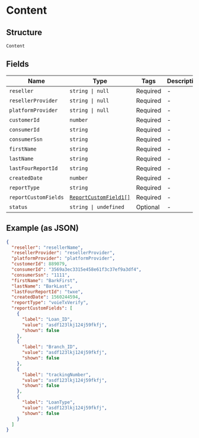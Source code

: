 
# Content

## Structure

`Content`

## Fields

| Name | Type | Tags | Description |
|  --- | --- | --- | --- |
| `reseller` | `string \| null` | Required | - |
| `resellerProvider` | `string \| null` | Required | - |
| `platformProvider` | `string \| null` | Required | - |
| `customerId` | `number` | Required | - |
| `consumerId` | `string` | Required | - |
| `consumerSsn` | `string` | Required | - |
| `firstName` | `string` | Required | - |
| `lastName` | `string` | Required | - |
| `lastFourReportId` | `string` | Required | - |
| `createdDate` | `number` | Required | - |
| `reportType` | `string` | Required | - |
| `reportCustomFields` | [`ReportCustomField1[]`](../../doc/models/report-custom-field-1.md) | Required | - |
| `status` | `string \| undefined` | Optional | - |

## Example (as JSON)

```json
{
  "reseller": "resellerName",
  "resellerProvider": "resellerProvider",
  "platformProvider": "platformProvider",
  "customerId": 889079,
  "consumerId": "3569a3ec3315e458e61f3c37ef9a3df4",
  "consumerSsn": "1111",
  "firstName": "BarkFirst",
  "lastName": "BarkLast",
  "lastFourReportId": "twxe",
  "createdDate": 1560244594,
  "reportType": "voieTxVerify",
  "reportCustomFields": [
    {
      "label": "Loan_ID",
      "value": "asdf123lkj124j59fkfj",
      "shown": false
    },
    {
      "label": "Branch_ID",
      "value": "asdf123lkj124j59fkfj",
      "shown": false
    },
    {
      "label": "trackingNumber",
      "value": "asdf123lkj124j59fkfj",
      "shown": false
    },
    {
      "label": "LoanType",
      "value": "asdf123lkj124j59fkfj",
      "shown": false
    }
  ]
}
```

